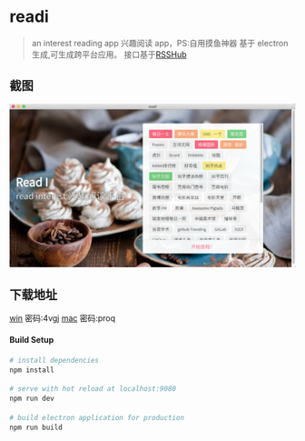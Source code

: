 # readi

> an interest reading app 兴趣阅读 app，PS:自用摸鱼神器
> 基于 electron 生成,可生成跨平台应用。
> 接口基于[RSSHub](https://github.com/DIYgod/RSSHub)

## 截图

![截图](reai.png)

## 下载地址

[win](https://pan.baidu.com/s/1ruIll-o-5DUwBSvyxoDLfQ) 密码:4vgj
[mac](https://pan.baidu.com/s/1CpUO8ND0lmTErDxGE3MvAA) 密码:proq

#### Build Setup

```bash
# install dependencies
npm install

# serve with hot reload at localhost:9080
npm run dev

# build electron application for production
npm run build

```
